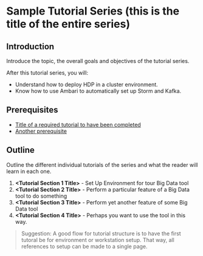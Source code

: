 # Sample Tutorial Series (this is the title of the entire series)

## Introduction

Introduce the topic, the overall goals and objectives of the tutorial series.

After this tutorial series, you will:
-   Understand how to deploy HDP in a cluster environment.
-   Know how to use Ambari to automatically set up Storm and Kafka.

## Prerequisites

-   [Title of a required tutorial to have been completed](http://example.com/link/to/required/tutorial)
-   [Another prerequisite](http://example.com/link/to/required/tutorial)

## Outline

Outline the different individual tutorials of the series and what the reader will learn in each one.

1.  **<Tutorial Section 1 Title>** - Set Up Environment for tour Big Data tool
2.  **<Tutorial Section 2 Title>** - Perform a particular feature of a Big Data tool to do something
3.  **<Tutorial Section 3 Title>** - Perform yet another feature of some Big Data tool
4.  **<Tutorial Section 4 Title>** - Perhaps you want to use the tool in this way.

> Suggestion: A good flow for tutorial structure is to have the first tutoral be for environment or workstation setup.  That way, all references to setup can be made to a single page.
